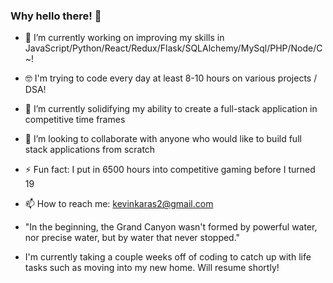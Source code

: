 ### Why hello there! 👋


- 🔭 I’m currently working on improving my skills in JavaScript/Python/React/Redux/Flask/SQLAlchemy/MySql/PHP/Node/C~!
- 🤓 I'm trying to code every day at least 8-10 hours on various projects / DSA! 
- 🌱 I’m currently solidifying my ability to create a full-stack application in competitive time frames
- 👯 I’m looking to collaborate with anyone who would like to build full stack applications from scratch
- ⚡ Fun fact: I put in 6500 hours into competitive gaming before I turned 19
- 📫 How to reach me: kevinkaras2@gmail.com

- "In the beginning, the Grand Canyon wasn't formed by powerful water, nor precise water, but by water that never stopped."

- I'm currently taking a couple weeks off of coding to catch up with life tasks such as moving into my new home. Will resume shortly!
